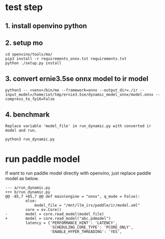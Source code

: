 # test step
## 1. install openvino python

## 2. setup mo
```
cd openvino/tools/mo/
pip3 install -r requirements_onnx.txt requirements.txt
python ./setup.py install
```

## 3. convert ernie3.5se onnx model to ir model
```
python3 -- <venv>/bin/mo --framework=onnx --output_dir=./ir --input_model=/home/iot/tmp/ernie3.5se/dynamic_model_onnx/model.onnx --compress_to_fp16=False
```

## 4. benchmark
    Replace variable 'model_file' in run_dynamic.py with converted ir model and run.
```
python3 run_dynamic.py
```

# run paddle model
If want to run paddle model directly with openvino, just replace paddle model as below.
```
--- a/run_dynamic.py
+++ b/run_dynamic.py
@@ -85,7 +85,7 @@ def main(engine = "onnx", q_mode = False):
         else:
             model_file = "/mnt/llm_irs/paddle/ir/model.xml"
         core = ov.Core()
-        model = core.read_model(model_file)
+        model = core.read_model("abc.pdmodel")
         latency = {'PERFORMANCE_HINT': 'LATENCY',
                    'SCHEDULING_CORE_TYPE': 'PCORE_ONLY',
                    'ENABLE_HYPER_THREADING': 'YES',
```

